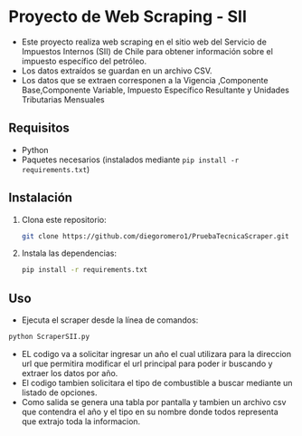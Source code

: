 # Proyecto de Web Scraping - SII
- Este proyecto realiza web scraping en el sitio web del Servicio de Impuestos Internos (SII) de Chile 
para obtener información sobre el impuesto específico del petróleo. 
- Los datos extraídos se guardan en un archivo CSV.
- Los datos que se extraen corresponen a la Vigencia ,Componente Base,Componente Variable, Impuesto Específico Resultante y Unidades Tributarias Mensuales 
## Requisitos
- Python
- Paquetes necesarios (instalados mediante `pip install -r requirements.txt`)

## Instalación
1. Clona este repositorio:

   ```bash
   git clone https://github.com/diegoromero1/PruebaTecnicaScraper.git 
   ```
2. Instala las dependencias:

    ```bash
    pip install -r requirements.txt
    ```
   
## Uso
- Ejecuta el scraper desde la línea de comandos:

```bash
python ScraperSII.py
```
- EL codigo va a solicitar ingresar un año el cual utilizara para la direccion url
que permitira modificar el url principal para poder ir buscando y extraer los datos por año.
- El codigo tambien solicitara el tipo de combustible a buscar mediante un listado de opciones.
- Como salida se genera una tabla por pantalla y tambien un archivo csv que contendra el año y el
tipo en su nombre donde todos representa que extrajo toda la informacion.